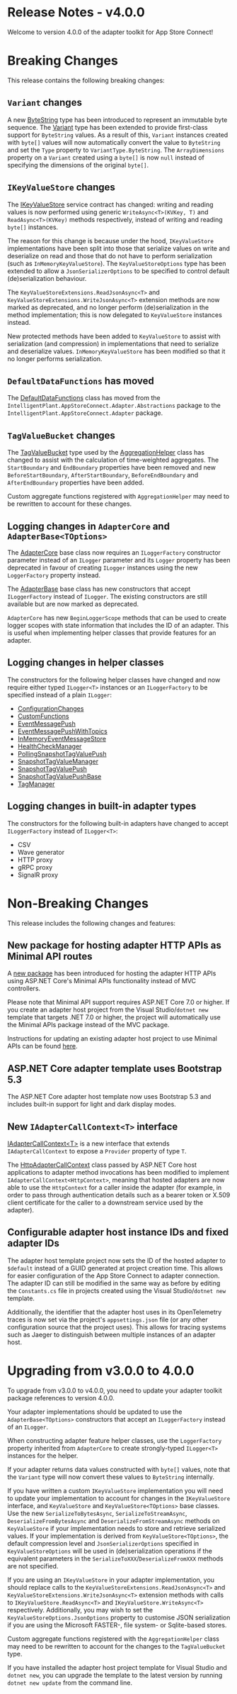 # Release Notes - v4.0.0

Welcome to version 4.0.0 of the adapter toolkit for App Store Connect!

# Breaking Changes

This release contains the following breaking changes:


## `Variant` changes

A new [ByteString](../../src/DataCore.Adapter.Core/Common/ByteString.cs) type has been introduced to represent an immutable byte sequence. The [Variant](../../src/DataCore.Adapter.Core/Common/Variant.cs) type has been extended to provide first-class support for `ByteString` values. As a result of this, `Variant` instances created with `byte[]` values will now automatically convert the value to `ByteString` and set the `Type` property to `VariantType.ByteString`. The `ArrayDimensions` property on a `Variant` created using a `byte[]` is now `null` instead of specifying the dimensions of the original `byte[]`.


## `IKeyValueStore` changes

The [IKeyValueStore](../../src/DataCore.Adapter.Abstractions/Services/IKeyValueStore.cs) service contract has changed: writing and reading values is now performed using generic `WriteAsync<T>(KVKey, T)` and `ReadAsync<T>(KVKey)` methods respectively, instead of writing and reading `byte[]` instances.

The reason for this change is because under the hood, `IKeyValueStore` implementations have been split into those that serialize values on write and deserialize on read and those that do not have to perform serialization (such as `InMemoryKeyValueStore`). The `KeyValueStoreOptions` type has been extended to allow a `JsonSerializerOptions` to be specified to control default (de)serialization behaviour. 

The `KeyValueStoreExtensions.ReadJsonAsync<T>` and `KeyValueStoreExtensions.WriteJsonAsync<T>` extension methods are now marked as deprecated, and no longer perform (de)serialization in the method implementation; this is now delegated to `KeyValueStore` instances instead.

New protected methods have been added to `KeyValueStore` to assist with serialization (and compression) in implementations that need to serialize and deserialize values. `InMemoryKeyValueStore` has been modified so that it no longer performs serialization.


## `DefaultDataFunctions` has moved

The [DefaultDataFunctions](../../src/DataCore.Adapter/RealTimeData/DefaultDataFunctions.cs) class has moved from the `IntelligentPlant.AppStoreConnect.Adapter.Abstractions` package to the `IntelligentPlant.AppStoreConnect.Adapter` package.


## `TagValueBucket` changes

The [TagValueBucket](../../src/DataCore.Adapter/RealTimeData/Utilities/TagValueBucket.cs) type used by the [AggregationHelper](../../src/DataCore.Adapter/RealTimeData/Utilities/AggregationHelper.cs) class has changed to assist with the calculation of time-weighted aggregates. The `StartBoundary` and `EndBoundary` properties have been removed and new `BeforeStartBoundary`, `AfterStartBoundary`, `BeforeEndBoundary` and `AfterEndBoundary` properties have been added.

Custom aggregate functions registered with `AggregationHelper` may need to be rewritten to account for these changes.


## Logging changes in `AdapterCore` and `AdapterBase<TOptions>`

The [AdapterCore](../../src/DataCore.Adapter.Abstractions/AdapterCore.cs) base class now requires an `ILoggerFactory` constructor parameter instead of an `ILogger` parameter and its `Logger` property has been deprecated in favour of creating `ILogger` instances using the new `LoggerFactory` property instead.

The [AdapterBase<TOptions>](../../src/DataCore.Adapter/AdapterBaseT.cs) base class has new constructors that accept `ILoggerFactory` instead of `ILogger`. The existing constructors are still available but are now marked as deprecated.

`AdapterCore` has new `BeginLoggerScope` methods that can be used to create logger scopes with state information that includes the ID of an adapter. This is useful when implementing helper classes that provide features for an adapter.


## Logging changes in helper classes

The constructors for the following helper classes have changed and now require either typed `ILogger<T>` instances or an `ILoggerFactory` to be specified instead of a plain `ILogger`:

* [ConfigurationChanges](../../src/DataCore.Adapter/Diagnostics/ConfigurationChanges.cs)
* [CustomFunctions](../../src/DataCore.Adapter/Extensions/CustomFunctions.cs)
* [EventMessagePush](../../src/DataCore.Adapter/Events/EventMessagePush.cs)
* [EventMessagePushWithTopics](../../src/DataCore.Adapter/Events/EventMessagePushWithTopics.cs)
* [InMemoryEventMessageStore](../../src/DataCore.Adapter/Events/InMemoryEventMessageStore.cs)
* [HealthCheckManager](../../src/DataCore.Adapter/Diagnostics/HealthCheckManager.cs)
* [PollingSnapshotTagValuePush](../../src/DataCore.Adapter/RealTimeData/PollingSnapshotTagValuePush.cs)
* [SnapshotTagValueManager](../../src/DataCore.Adapter/RealTimeData/SnapshotTagValueManager.cs)
* [SnapshotTagValuePush](../../src/DataCore.Adapter/RealTimeData/SnapshotTagValuePush.cs)
* [SnapshotTagValuePushBase](../../src/DataCore.Adapter/RealTimeData/SnapshotTagValuePushBase.cs)
* [TagManager](../../src/DataCore.Adapter/Tags/TagManager.cs)


## Logging changes in built-in adapter types

The constructors for the following built-in adapters have changed to accept `ILoggerFactory` instead of `ILogger<T>`: 

* CSV
* Wave generator
* HTTP proxy
* gRPC proxy
* SignalR proxy 


# Non-Breaking Changes

This release includes the following changes and features:


## New package for hosting adapter HTTP APIs as Minimal API routes

A [new package](https://www.nuget.org/packages/IntelligentPlant.AppStoreConnect.Adapter.AspNetCore.MinimalApi) has been introduced for hosting the adapter HTTP APIs using ASP.NET Core's Minimal APIs functionality instead of MVC controllers.

Please note that Minimal API support requires ASP.NET Core 7.0 or higher. If you create an adapter host project from the Visual Studio/`dotnet new` template that targets .NET 7.0 or higher, the project will automatically use the Minimal APIs package instead of the MVC package.

Instructions for updating an existing adapter host project to use Minimal APIs can be found [here](../../src/DataCore.Adapter.AspNetCore.MinimalApi/README.md).


## ASP.NET Core adapter template uses Bootstrap 5.3

The ASP.NET Core adapter host template now uses Bootstrap 5.3 and includes built-in support for light and dark display modes.


## New `IAdapterCallContext<T>` interface

[IAdapterCallContext&lt;T&gt;](../../src/DataCore.Adapter.Abstractions/IAdapterCallContextT.cs) is a new interface that extends `IAdapterCallContext` to expose a `Provider` property of type `T`. 

The [HttpAdapterCallContext](../../src/DataCore.Adapter.AspNetCore.Common/HttpAdapterCallContext.cs) class passed by ASP.NET Core host applications to adapter method invocations has been modified to implement `IAdapterCallContext<HttpContext>`, meaning that hosted adapters are now able to use the `HttpContext` for a caller inside the adapter (for example, in order to pass through authentication details such as a bearer token or X.509 client certificate for the caller to a downstream service used by the adapter).


## Configurable adapter host instance IDs and fixed adapter IDs

The adapter host template project now sets the ID of the hosted adapter to `$default` instead of a GUID generated at project creation time. This allows for easier configuration of the App Store Connect to adapter connection. The adapter ID can still be modified in the same way as before by editing the `Constants.cs` file in projects created using the Visual Studio/`dotnet new` template. 

Additionally, the identifier that the adapter host uses in its OpenTelemetry traces is now set via the project's `appsettings.json` file (or any other configuration source that the project uses). This allows for tracing systems such as Jaeger to distinguish between multiple instances of an adapter host.


# Upgrading from v3.0.0 to 4.0.0

To upgrade from v3.0.0 to v4.0.0, you need to update your adapter toolkit package references to version 4.0.0.

Your adapter implementations should be updated to use the `AdapterBase<TOptions>` constructors that accept an `ILoggerFactory` instead of an `ILogger`.

When constructing adapter feature helper classes, use the `LoggerFactory` property inherited from `AdapterCore` to create strongly-typed `ILogger<T>` instances for the helper.

If your adapter returns data values constructed with `byte[]` values, note that the `Variant` type will now convert these values to `ByteString` internally.

If you have written a custom `IKeyValueStore` implementation you will need to update your implementation to account for changes in the `IKeyValueStore` interface, and `KeyValueStore` and `KeyValueStore<TOptions>` base classes. Use the new `SerializeToBytesAsync`, `SerializeToStreamAsync`, `DeserializeFromBytesAsync` and `DeserializeFromStreamAsync` methods on `KeyValueStore` if your implementation needs to store and retrieve serialized values. If your implementation is derived from `KeyValueStore<TOptions>`, the default compression level and `JsonSerializerOptions` specified in `KeyValueStoreOptions` will be used in (de)serialization operations if the equivalent parameters in the `SerializeToXXX`/`DeserializeFromXXX` methods are not specified. 

If you are using an `IKeyValueStore` in your adapter implementation, you should replace calls to the `KeyValueStoreExtensions.ReadJsonAsync<T>` and `KeyValueStoreExtensions.WriteJsonAsync<T>` extension methods with calls to `IKeyValueStore.ReadAsync<T>` and `IKeyValueStore.WriteAsync<T>` respectively. Additionally, you may wish to set the `KeyValueStoreOptions.JsonOptions` property to customise JSON serialization if you are using the Microsoft FASTER-, file system- or Sqlite-based stores.

Custom aggregate functions registered with the `AggregationHelper` class may need to be rewritten to account for the changes to the `TagValueBucket` type.

If you have installed the adapter host project template for Visual Studio and `dotnet new`, you can upgrade the template to the latest version by running `dotnet new update` from the command line.
